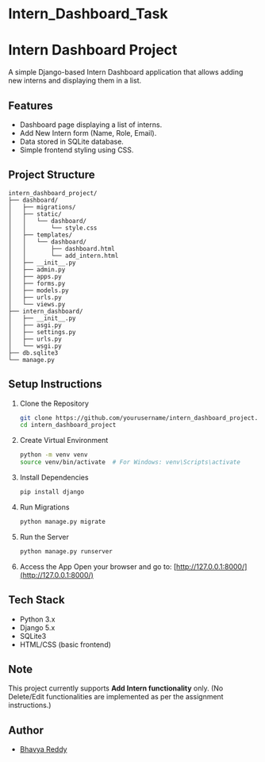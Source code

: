 # Intern_Dashboard_Task
# Intern Dashboard Project

A simple Django-based Intern Dashboard application that allows adding new interns and displaying them in a list.

## Features

* Dashboard page displaying a list of interns.
* Add New Intern form (Name, Role, Email).
* Data stored in SQLite database.
* Simple frontend styling using CSS.

## Project Structure

```
intern_dashboard_project/
├── dashboard/
│   ├── migrations/
│   ├── static/
│   │   └── dashboard/
│   │       └── style.css
│   ├── templates/
│   │   └── dashboard/
│   │       ├── dashboard.html
│   │       └── add_intern.html
│   ├── __init__.py
│   ├── admin.py
│   ├── apps.py
│   ├── forms.py
│   ├── models.py
│   ├── urls.py
│   └── views.py
├── intern_dashboard/
│   ├── __init__.py
│   ├── asgi.py
│   ├── settings.py
│   ├── urls.py
│   └── wsgi.py
├── db.sqlite3
└── manage.py
```

## Setup Instructions

1. Clone the Repository

   ```bash
   git clone https://github.com/yourusername/intern_dashboard_project.git
   cd intern_dashboard_project
   ```

2. Create Virtual Environment 

   ```bash
   python -m venv venv
   source venv/bin/activate  # For Windows: venv\Scripts\activate
   ```

3. Install Dependencies

   ```bash
   pip install django
   ```

4. Run Migrations

   ```bash
   python manage.py migrate
   ```

5. Run the Server

   ```bash
   python manage.py runserver
   ```

6. Access the App
   Open your browser and go to: [http://127.0.0.1:8000/](http://127.0.0.1:8000/)

## Tech Stack

* Python 3.x
* Django 5.x
* SQLite3
* HTML/CSS (basic frontend)

## Note

This project currently supports **Add Intern functionality** only. (No Delete/Edit functionalities are implemented as per the assignment instructions.)

## Author

* [Bhavya Reddy](https://github.com/BhaviReddyy)
